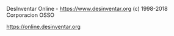 
DesInventar Online - https://www.desinventar.org
(c) 1998-2018 Corporacion OSSO

https://online.desinventar.org

